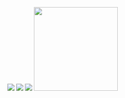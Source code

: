 
<!--
**Revadike/Revadike** is a ✨ _special_ ✨ repository because its `README.md` (this file) appears on your GitHub profile.

Here are some ideas to get you started:

- 🔭 I’m currently working on ...
- 🌱 I’m currently learning ...
- 👯 I’m looking to collaborate on ...
- 🤔 I’m looking for help with ...
- 💬 Ask me about ...
- 📫 How to reach me: ...
- 😄 Pronouns: ...
- ⚡ Fun fact: ...
-->


<!-- ![Revadike's wakatime stats](https://github-readme-stats.vercel.app/api/wakatime?username=Revadike&langs_count=8&layout=compact&theme=tokyonight&line_height=24) ![Top Langs](https://github-readme-stats.vercel.app/api/top-langs/?username=Revadike&langs_count=8&layout=compact&theme=tokyonight&line_height=24)
<img align="right" height=190 border=1 src="https://avatars.githubusercontent.com/u/4411977?v=4" /> ![Revadike's GitHub stats](https://github-readme-stats.vercel.app/api?username=Revadike&show_icons=true&include_all_commits=true&count_private=true&disable_animations=false&theme=tokyonight&line_height=24) -->

<p align="left">
  <img src="https://github-readme-stats.vercel.app/api/wakatime?username=Revadike&langs_count=8&layout=compact&theme=tokyonight&line_height=24">
  <img src="https://github-readme-stats.vercel.app/api/top-langs/?username=Revadike&langs_count=8&layout=compact&theme=tokyonight&line_height=24">

  <img src="https://github-readme-stats.vercel.app/api?username=Revadike&show_icons=true&include_all_commits=true&count_private=true&disable_animations=false&theme=tokyonight&line_height=24">
  <img height=190 src="https://avatars.githubusercontent.com/u/4411977?v=4" /> 
</p>
